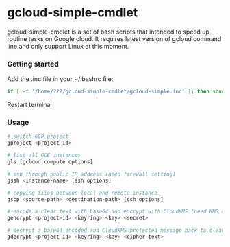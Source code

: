 # gcloud-simple-cmdlet

gcloud-simple-cmdlet is a set of bash scripts that intended to speed up routine tasks on Google cloud. It requires latest version of gcloud command line and only support Linux at this moment.

### Getting started

Add the .inc file in your ~/.bashrc file:
```sh
if [ -f '/home/???/gcloud-simple-cmdlet/gcloud-simple.inc' ]; then source '/home/???/gcloud-simple-cmdlet/gcloud-simple.inc'; fi
``` 

Restart terminal

### Usage
```sh
# switch GCP project
gproject <project-id>

# list all GCE instances
gls [gcloud compute options]

# ssh through public IP address (need firewall setting)
gssh <instance-name> [ssh options]

# copying files between local and remote instance
gscp <source-path> <destination-path> [ssh options]

# encode a clear text with base64 and encrypt with CloudKMS (need KMS encryptor permission)
gencrypt <project-id> <keyring> <key> <secret>

# decrypt a base64 encoded and CloudKMS protected message back to clear text (need KMS decryptor permission)
gdecrypt <project-id> <keyring> <key> <cipher-text>

